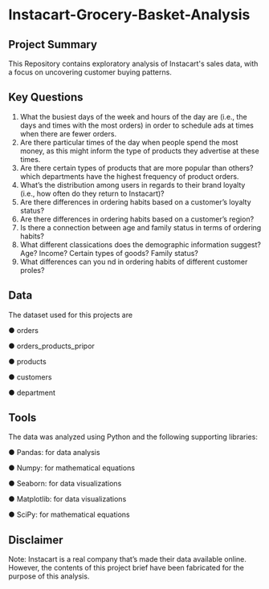 # Instacart-Grocery-Basket-Analysis

## Project Summary 

This Repository contains exploratory analysis of Instacart's sales data, with a focus on uncovering customer buying patterns. 

## Key Questions 
1. What the busiest days of the week and hours of the day are (i.e., the days and times with the most orders) in order to schedule ads at
times when there are fewer orders.
3. Are there  particular times of the day when people spend the most money, as this might inform the type of products they advertise at
these times.
4. Are there certain types of products that are more popular than others? which departments have the highest frequency of
product orders.
5. What’s the distribution among users in regards to their brand loyalty (i.e., how often do they return to Instacart)?
6. Are there differences in ordering habits based on a customer’s loyalty status?
7. Are there differences in ordering habits based on a customer’s region?
8. Is there a connection between age and family status in terms of ordering habits?
9.  What different classications does the demographic information suggest? Age? Income? Certain types of goods? Family status?
10. What differences can you nd in ordering habits of different customer proles? 


## Data
The dataset used for this projects are 

● orders

● orders_products_pripor

● products

● customers

● department

## Tools 
The data was analyzed using Python and the following supporting libraries:

● Pandas: for data analysis

● Numpy: for mathematical equations

● Seaborn: for data visualizations

● Matplotlib: for data visualizations

● SciPy: for mathematical equations


## Disclaimer 
Note: Instacart is a real company that’s made their data available online. However, the contents of this project brief
have been fabricated for the purpose of this analysis. 
